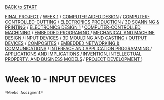 [BACK to START](../)

[FINAL PROJECT](../final) / [WEEK 1](../week1) / [COMPUTER AIDED DESIGN](../week2) / [COMPUTER-CONTROLLED-CUTTING](../week3) / [ELECTRONICS PRODUCTION](../week4) / [3D SCANNING & PRINTING](../week5) / [ELECTRONICS DESIGN 1](../week6)  / [COMPUTER-CONTROLLED MACHINING](../week7) / [EMBEDDED PROGRAMING ](../week8) / [MECHANICAL AND MACHINE DESIGN](../week9) / [INPUT DEVICES](../week10) / [3D MOULDING AND CASTING ](../week11) / [OUTPUT DEVICES](../week12) /  [COMPOSITES](../week13) / [EMBEDDED NETWORKING & COMMUNICATIONS](../week14) / [INTERFACE AND APPLICATION PROGRAMMING ](../week15) / [APPLICATIONS AND IMPLICATIONS ](../week16) / [INVENTION, INTELLECTUAL PROPERTY, AND BUSINESS MODELS](../week17) / [PROJECT DEVELOPMENT ](../week18) ) 


# Week 10 - INPUT DEVICES



~~~
*Weeks Assigment*



~~~




